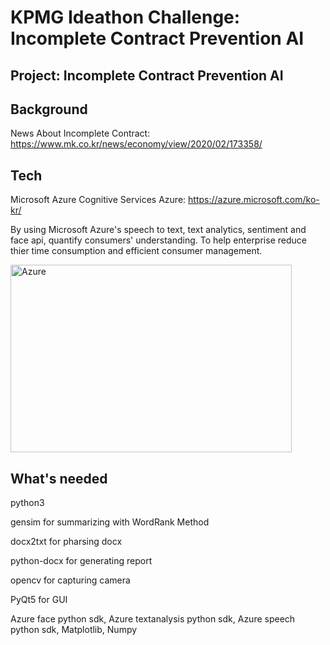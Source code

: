 KPMG Ideathon Challenge: 
Incomplete Contract Prevention AI
=============

Project: Incomplete Contract Prevention AI
-------------

## Background
News About Incomplete Contract: <https://www.mk.co.kr/news/economy/view/2020/02/173358/>

## Tech

  Microsoft Azure Cognitive Services
  Azure: <https://azure.microsoft.com/ko-kr/>
  
  By using Microsoft Azure's speech to text, text analytics, sentiment and face api, quantify consumers' understanding.
  To help enterprise reduce thier time consumption and efficient consumer management.
  
  <img src="https://azurecomcdn.azureedge.net/cvt-e761bbc71a75271f4158df1a661cf62503d2ed28725b33bbd621235dfd681d93/mediahandler/files/videofiles/thumbnails/cognitive-services-overview-animation-video/CC0754_MS_AzureCognitiveServices_StyleFramePlaceHolder-01-01%20(3).png" width="450px" height="300px" alt="Azure"></img><br/>
  
## What's needed
  python3
  
  gensim for summarizing with WordRank Method
  
  docx2txt for pharsing docx
  
  python-docx for generating report
  
  opencv for capturing camera

  PyQt5 for GUI
  
  Azure face python sdk, Azure textanalysis python sdk, Azure speech python sdk, Matplotlib, Numpy
  



